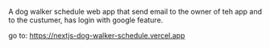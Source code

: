 A dog walker schedule web app that send email to the owner of teh app and to the custumer, has login with google feature.

go to:
    https://nextjs-dog-walker-schedule.vercel.app